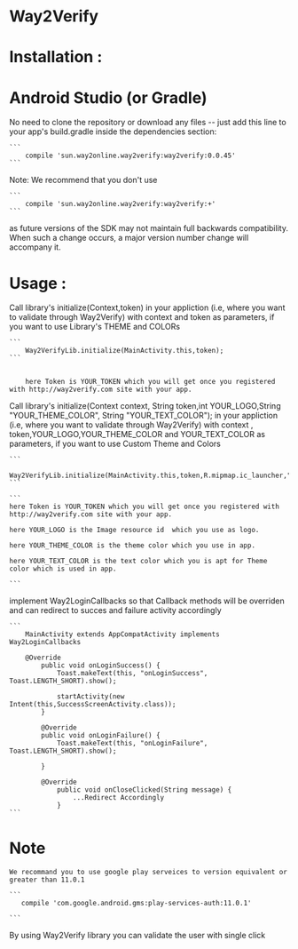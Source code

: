 # Way2Verify


# Installation :

# Android Studio (or Gradle)

No need to clone the repository or download any files -- just add this line to your app's build.gradle inside the dependencies section:

    ```
        compile 'sun.way2online.way2verify:way2verify:0.0.45'
    ```
Note: We recommend that you don't use

    ```
        compile 'sun.way2online.way2verify:way2verify:+'
    ```
  as future versions of the SDK may not maintain full backwards compatibility. When such a change occurs, a major version number change will accompany it.

# Usage :


Call library's initialize(Context,token) in your appliction (i.e, where you want to validate through Way2Verify)
with context and token  as parameters, if you want to use Library's THEME and COLORs



    ```
        Way2VerifyLib.initialize(MainActivity.this,token);
    ```


        here Token is YOUR_TOKEN which you will get once you registered with http://way2verify.com site with your app.


Call library's initialize(Context context, String token,int YOUR_LOGO,String "YOUR_THEME_COLOR", String "YOUR_TEXT_COLOR"); in your appliction (i.e, where you want to validate through Way2Verify)
with context , token,YOUR_LOGO,YOUR_THEME_COLOR and YOUR_TEXT_COLOR   as parameters, if you want to use Custom Theme and Colors

    ```
        Way2VerifyLib.initialize(MainActivity.this,token,R.mipmap.ic_launcher,"YOUR_THEME_COLOR","YOUR_TEXT_COLOR");
    ```

    ```
    here Token is YOUR_TOKEN which you will get once you registered with http://way2verify.com site with your app.

    here YOUR_LOGO is the Image resource id  which you use as logo.

    here YOUR_THEME_COLOR is the theme color which you use in app.

    here YOUR_TEXT_COLOR is the text color which you is apt for Theme color which is used in app.

    ```

implement  Way2LoginCallbacks so that Callback methods will be overriden and can redirect to succes and failure activity accordingly

    ```
        MainActivity extends AppCompatActivity implements Way2LoginCallbacks

        @Override
            public void onLoginSuccess() {
                Toast.makeText(this, "onLoginSuccess", Toast.LENGTH_SHORT).show();

                startActivity(new Intent(this,SuccessScreenActivity.class));
            }

            @Override
            public void onLoginFailure() {
                Toast.makeText(this, "onLoginFailure", Toast.LENGTH_SHORT).show();

            }

            @Override
                public void onCloseClicked(String message) {
                    ...Redirect Accordingly
                }
    ```

# Note

    We recommand you to use google play serveices to version equivalent or greater than 11.0.1

    ```
       compile 'com.google.android.gms:play-services-auth:11.0.1'

    ```

By using Way2Verify library you can validate the user with single click
